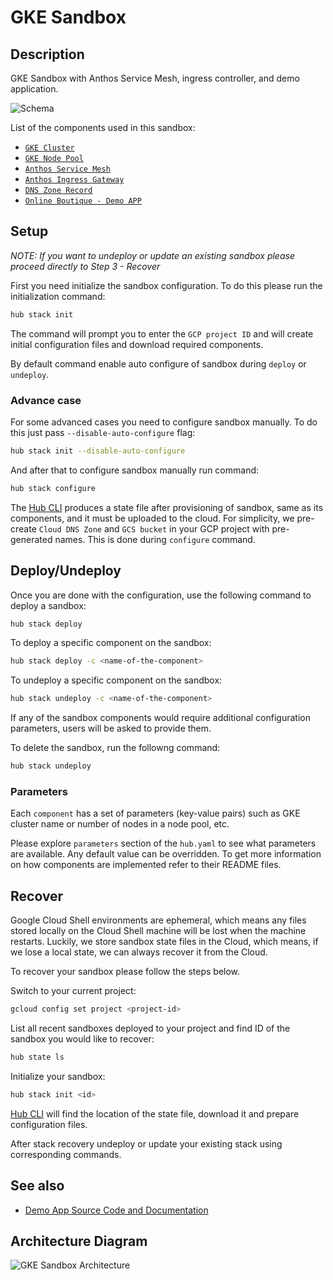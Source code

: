 # GKE Sandbox

## Description

GKE Sandbox with Anthos Service Mesh, ingress controller, and demo application.

![Schema](https://google.devops.delivery/images/gke-with-anthos.png)

List of the components used in this sandbox:

* [`GKE Cluster`](https://github.com/agilestacks/google-components/tree/main/gke-gcloud)
* [`GKE Node Pool`](https://github.com/agilestacks/google-components/tree/main/gke-gcloud-node-pool)
* [`Anthos Service Mesh`](https://github.com/agilestacks/google-components/tree/main/anthos-service-mesh)
* [`Anthos Ingress Gateway`](https://github.com/agilestacks/google-components/tree/main/anthos-ingress-gateway)
* [`DNS Zone Record`](https://github.com/agilestacks/google-components/tree/main/dns-zone-record-set)
* [`Online Boutique - Demo APP`](https://github.com/agilestacks/google-components/tree/main/online-boutique-app)

## Setup

*NOTE: If you want to undeploy or update an existing sandbox please proceed directly to Step 3 - Recover*

First you need initialize the sandbox configuration.
To do this please run the initialization command:

```bash
hub stack init
```

The command will prompt you to enter the `GCP project ID` and
will create initial configuration files and download required components.

By default command enable auto configure of sandbox during `deploy` or `undeploy`.

### Advance case

For some advanced cases you need to configure sandbox manually.
To do this just pass `--disable-auto-configure` flag:

```bash
hub stack init --disable-auto-configure
```

And after that to configure sandbox manually run command:

```bash
hub stack configure
```

The [Hub CLI] produces a state file after provisioning of sandbox,
same as its components, and it must be uploaded to the cloud.
For simplicity, we pre-create `Cloud DNS Zone` and `GCS bucket`
in your GCP project with pre-generated names.
This is done during `configure` command.

## Deploy/Undeploy

Once you are done with the configuration, use the following command to deploy a sandbox:

```bash
hub stack deploy
```

To deploy a specific component on the sandbox:

```bash
hub stack deploy -c <name-of-the-component>
```

To undeploy a specific component on the sandbox:

```bash
hub stack undeploy -c <name-of-the-component>
```

If any of the sandbox components would require additional configuration parameters,
users will be asked to provide them.

To delete the sandbox, run the followng command:

```bash
hub stack undeploy
```

### Parameters

Each `component` has a set of parameters (key-value pairs) such as
GKE cluster name or number of nodes in a node pool, etc.

Please explore `parameters` section of the `hub.yaml` to see what parameters are available.
Any default value can be overridden.
To get more information on how components are implemented refer to their README files.

## Recover

Google Cloud Shell environments are ephemeral, which means any files stored locally
on the Cloud Shell machine will be lost when the machine restarts.
Luckily, we store sandbox state files in the Cloud, which means,
if we lose a local state, we can always recover it from the Cloud.

To recover your sandbox please follow the steps below.

Switch to your current project:
```bash
gcloud config set project <project-id>
```

List all recent sandboxes deployed to your project and find ID of the sandbox you would like to recover:
```bash
hub state ls
```

Initialize your sandbox:
```bash
hub stack init <id>
```

[Hub CLI] will find the location of the state file, download it and prepare configuration files.

After stack recovery undeploy or update your existing stack using corresponding commands. 

## See also

* [Demo App Source Code and Documentation](https://github.com/GoogleCloudPlatform/microservices-demo/)

## Architecture Diagram

![GKE Sandbox Architecture](https://google.devops.delivery/images/gke_asm_diagram.png)

[Hub CLI]: https://superhub.io
